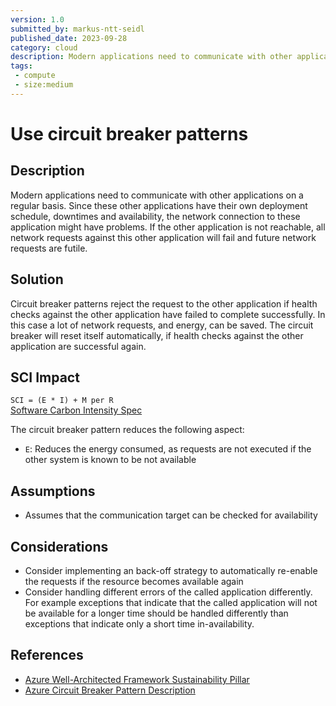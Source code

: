 ```yaml
---
version: 1.0
submitted_by: markus-ntt-seidl
published_date: 2023-09-28
category: cloud
description: Modern applications need to communicate with other applications on a regular basis. Since these other applications have their own deployment schedule, downtimes and availability, the network connection to these application might have problems. If the other application is not reachable, all network requests against this other application will fail and future network requests are futile.
tags: 
 - compute
 - size:medium
---
```


# Use circuit breaker patterns
 
## Description

Modern applications need to communicate with other applications on a regular basis. Since these other applications have their own deployment schedule, downtimes and availability, the network connection to these application might have problems.
If the other application is not reachable, all network requests against this other application will fail and future network requests are futile.

## Solution

Circuit breaker patterns reject the request to the other application if health checks against the other application have failed to complete successfully. In this case a lot of network requests, and energy, can be saved.
The circuit breaker will reset itself automatically, if health checks against the other application are successful again.

## SCI Impact
 
`SCI = (E * I) + M per R`  
[Software Carbon Intensity Spec](https://grnsft.org/sci)

The circuit breaker pattern reduces the following aspect:

- `E`: Reduces the energy consumed, as requests are not executed if the other system is known to be not available

## Assumptions

- Assumes that the communication target can be checked for availability

## Considerations

- Consider implementing an back-off strategy to automatically re-enable the requests if the resource becomes available again
- Consider handling different errors of the called application differently. For example exceptions that indicate that the called application will not be available for a longer time should be handled differently than exceptions that indicate only a short time in-availability.

## References

- [Azure Well-Architected Framework Sustainability Pillar](https://learn.microsoft.com/en-us/azure/architecture/framework/sustainability/sustainability-application-design)
- [Azure Circuit Breaker Pattern Description](https://learn.microsoft.com/en-us/azure/architecture/patterns/circuit-breaker)

